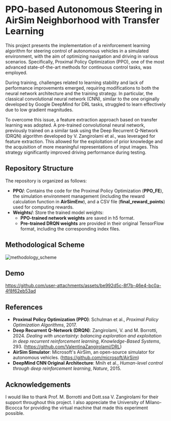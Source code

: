 # PPO-based Autonomous Steering in AirSim Neighborhood with Transfer Learning

This project presents the implementation of a reinforcement learning algorithm for steering control of autonomous vehicles in a simulated environment, with the aim of optimizing navigation and driving in various scenarios. Specifically, Proximal Policy Optimization (PPO), one of the most advanced state-of-the-art methods for continuous control tasks, was employed.

During training, challenges related to learning stability and lack of performance improvements emerged, requiring modifications to both the neural network architecture and the training strategy. In particular, the classical convolutional neural network (CNN), similar to the one originally developed by Google DeepMind for DRL tasks, struggled to learn effectively due to low gradient magnitudes.

To overcome this issue, a feature extraction approach based on transfer learning was adopted. A pre-trained convolutional neural network, previously trained on a similar task using the Deep Recurrent Q-Network (DRQN) algorithm developed by V. Zangirolami et al., was leveraged for feature extraction. This allowed for the exploitation of prior knowledge and the acquisition of more meaningful representations of input images. This strategy significantly improved driving performance during testing.

## Repository Structure  

The repository is organized as follows:  

- **PPO/**: Contains the code for the Proximal Policy Optimization (**PPO_FE**), the simulation environment management (including the reward calculation function in **AirSimEnv**), and a CSV file (**final_reward_points**) used for computing rewards.  
- **Weights/**: Store the trained model weights:  
  - **PPO-trained network weights** are saved in h5 format.  
  - **Pre-trained DRQN weights** are provided in their original TensorFlow format, including the corresponding index files.

## Methodological Scheme
![methodology_scheme](https://github.com/user-attachments/assets/4ee9b467-e567-45ba-b908-2042e54ec448)


## Demo
https://github.com/user-attachments/assets/be992d5c-8f7b-46e4-bc0a-4f8f62eb53ad






## References

- **Proximal Policy Optimization (PPO)**: Schulman et al., *Proximal Policy Optimization Algorithms*, 2017. 
- **Deep Recurrent Q-Network (DRQN)**: Zangirolami, V. and M. Borrotti, 2024. *Dealing with uncertainty: balancing exploration and exploitation in deep recurrent reinforcement learning*, *Knowledge-Based Systems*, 293. (https://github.com/ValentinaZangirolami/DRL)  
- **AirSim Simulator**: Microsoft's AirSim, an open-source simulator for autonomous vehicles. (https://github.com/microsoft/AirSim)  
- **DeepMind CNN Original Architecture**: Mnih et al., *Human-level control through deep reinforcement learning*, *Nature*, 2015.

## Acknowledgements
I would like to thank Prof. M. Borrotti and Dott.ssa V. Zangirolami for their support throughout this project. I also appreciate the University of Milano-Bicocca for providing the virtual machine that made this experiment possible.
